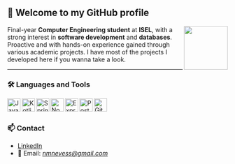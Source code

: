 ## 👋 Welcome to my GitHub profile

<img align="right" height="100" src="https://media.giphy.com/media/qgQUggAC3Pfv687qPC/giphy.gif" />

Final-year **Computer Engineering student** at **ISEL**, with a  
strong interest in **software development** and **databases**.  
Proactive and with hands-on experience gained through  
various academic projects. I have most of the projects I developed
here if you wanna take a look.

---

### 🛠️ Languages and Tools

<img align="left" alt="Java" width="30px" src="https://cdn.jsdelivr.net/gh/devicons/devicon/icons/java/java-original.svg" />
<img align="left" alt="Kotlin" width="30px" src="https://cdn.jsdelivr.net/gh/devicons/devicon/icons/kotlin/kotlin-original.svg" />
<img align="left" alt="Spring" width="30px" src="https://cdn.jsdelivr.net/gh/devicons/devicon/icons/spring/spring-original.svg" />
<img align="left" alt="Node.js" width="30px" src="https://cdn.jsdelivr.net/gh/devicons/devicon/icons/nodejs/nodejs-original.svg" />
<img align="left" alt="Express" width="30px" src="https://cdn.jsdelivr.net/gh/devicons/devicon/icons/express/express-original.svg" />
<img align="left" alt="PostgreSQL" width="30px" src="https://cdn.jsdelivr.net/gh/devicons/devicon/icons/postgresql/postgresql-original.svg" />
<img align="left" alt="Git" width="30px" src="https://cdn.jsdelivr.net/gh/devicons/devicon/icons/git/git-original.svg" />

<br/><br/>

### 📫 Contact

- [LinkedIn]([https://www.linkedin.com/in/nuno-neves-dev/](https://www.linkedin.com/in/nuno-miguel-neves/))  
- 📧 Email: *nmnevess@gmail.com*
